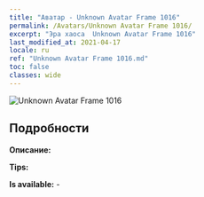 ```yaml
---
title: "Аватар - Unknown Avatar Frame 1016"
permalink: /Avatars/Unknown Avatar Frame 1016/
excerpt: "Эра хаоса  Unknown Avatar Frame 1016"
last_modified_at: 2021-04-17
locale: ru
ref: "Unknown Avatar Frame 1016.md"
toc: false
classes: wide
---
```

 ![Unknown Avatar Frame 1016](/images/a/avatarFrame_16.png)

## Подробности

 **Описание:**  

 **Tips:**  

 **Is available:**  - 


